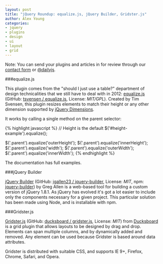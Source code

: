 ```yaml
---
layout: post
title: "jQuery Roundup: equalize.js, jQuery Builder, Gridster.js"
author: Alex Young
categories:
- jquery
- plugins
- design
- ui
- layout
- grid
---
```


<div class="intro">
Note: You can send your plugins and articles in for review through our <a href="/contact.html">contact form</a> or <a href="http://twitter.com/dailyjs">@dailyjs</a>.
</div>

###equalize.js

This plugin comes from the "should I just use a table?" department of design technicalities that we still have to deal with in 2012: [equalize.js](http://tsvensen.github.com/equalize.js/) (GitHub: [tsvensen / equalize.js](https://github.com/tsvensen/equalize.js/), License: _MIT/GPL_).  Created by Tim Svensen, this plugin resizes elements to match their height or any other dimension supported by [jQuery Dimensions](http://api.jquery.com/category/dimensions/).

It works by calling a single method on the parent selector:

{% highlight javascript %}
// Height is the default
$('#height-example').equalize();

$('.parent').equalize('outerHeight');
$('.parent').equalize('innerHeight');
$('.parent').equalize('width');
$('.parent').equalize('outerWidth');
$('.parent').equalize('innerWidth');
{% endhighlight %}

The documentation has full examples.

###jQuery Builder

[jQuery Builder](http://projects.jga.me/jquery-builder/) (GitHub: [jgallen23 / jquery-builder](https://github.com/jgallen23/jquery-builder), License: _MIT_, npm: [jquery-builder](https://npmjs.org/package/jquery-builder)) by Greg Allen is a web-based tool for building a custom version of jQuery 1.8.1.  As jQuery has evolved it's got a lot easier to include only the components necessary for a given project.  This particular solution has been made using Node, and is installable with npm.

###Gridster.js

[Gridster.js](http://gridster.net/) (GitHub: [ducksboard / gridster.js](https://github.com/ducksboard/gridster.js), License: _MIT_) from [Ducksboard](http://ducksboard.com/) is a grid plugin that allows layouts to be designed by drag and drop.  Elements can span multiple columns, and by dynamically added and removed.  Any element can be used because Gridster is based around data attributes.

Gridster is distributed with suitable CSS, and supports IE 9+, Firefox, Chrome, Safari, and Opera.
